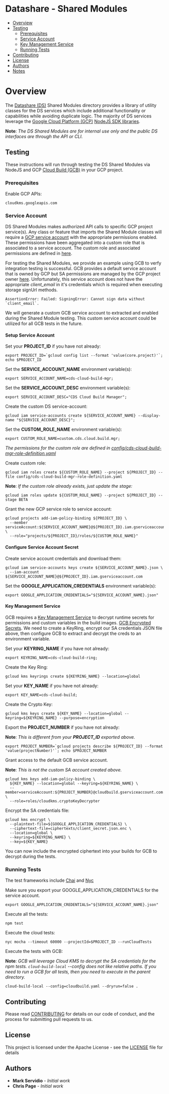 # Datashare - Shared Modules

* [Overview](#overview)
* [Testing](#testing)
  * [Prerequisites](#prerequisites)
  * [Service Account](#service-account)
  * [Key Management Service](#key-management-service)
  * [Running Tests](#running-tests)
* [Contributing](#contributing)
* [License](#license)
* [Authors](#authors)
* [Notes](#notes)


# Overview

The [Datashare (DS)](https://github.com/GoogleCloudPlatform/datashare-toolkit) Shared Modules directory provides a library of utility classes for the DS services which include additional functionality or capabilities while avoiding duplicate logic. The majority of DS services leverage the [Google Cloud Platform (GCP)](https://cloud.google.com/) [NodeJS SDK libraries](https://github.com/googleapis/google-cloud-node).

**Note**: _The DS Shared Modules are for internal use only and the public DS interfaces are through the API or CLI._


## Testing

These instructions will run through testing the DS Shared Modules via NodeJS and GCP [Cloud Build (GCB)](https://cloud.google.com/cloud-build) in your GCP project.


### Prerequisites

Enable GCP APIs:

```
cloudkms.googleapis.com
```


### Service Account

DS Shared Modules makes authorized API calls to specific GCP project service(s). Any class or feature that imports the Shared Module classes will require a [GCP service account](https://cloud.google.com/iam/docs/service-accounts) with the appropriate permissions enabled. These permissions have been aggregated into a custom role that is associated to a service account. The custom role and associated permissions are defined in [here](config/cds-fulfillments-mgr-role-definition.yaml).

For testing the Shared Modules, we provide an example using GCB to verfy integration testing is successful. GCB provides a default service account that is owned by GCP but SA permissions are managed by the GCP project owner [here](https://cloud.google.com/cloud-build/docs/securing-builds/set-service-account-permissions). Unfortunately, this service account does not have the appropriate *client_email* in it's credentials which is required when executing storage signUrl methods.

    AssertionError: Failed: SigningError: Cannot sign data without `client_email`.

We will generate a custom GCB service account to extracted and enabled during the Shared Module testing. This custom service account could be utilized for all GCB tests in the future.


#### Setup Service Account

Set your **PROJECT\_ID** if you have not already:

    export PROJECT_ID=`gcloud config list --format 'value(core.project)'`; echo $PROJECT_ID

Set the **SERVICE\_ACCOUNT\_NAME** environment variable(s):

    export SERVICE_ACCOUNT_NAME=cds-cloud-build-mgr;

Set the **SERVICE\_ACCOUNT\_DESC** environment variable(s):

    export SERVICE_ACCOUNT_DESC="CDS Cloud Build Manager";

Create the custom DS service-account:

    gcloud iam service-accounts create ${SERVICE_ACCOUNT_NAME} --display-name "${SERVICE_ACCOUNT_DESC}";

Set the **CUSTOM\_ROLE\_NAME** environment variable(s):

    export CUSTOM_ROLE_NAME=custom.cds.cloud.build.mgr;

_The permissions for the custom role are defined in [config/cds-cloud-build-mgr-role-definition.yaml](config/cds-cloud-build-mgr-role-definition.yaml)_

Create custom role:

    gcloud iam roles create ${CUSTOM_ROLE_NAME} --project ${PROJECT_ID} --file config/cds-cloud-build-mgr-role-definition.yaml

**Note**: _If the custom role already exists, just update the stage:_

    gcloud iam roles update ${CUSTOM_ROLE_NAME} --project ${PROJECT_ID} --stage BETA

Grant the new GCP service role to service account:

    gcloud projects add-iam-policy-binding ${PROJECT_ID} \
      --member serviceAccount:${SERVICE_ACCOUNT_NAME}@${PROJECT_ID}.iam.gserviceaccount.com \
      --role="projects/${PROJECT_ID}/roles/${CUSTOM_ROLE_NAME}"


#### Configure Service Account Secret

Create service account credentials and download them:

    gcloud iam service-accounts keys create ${SERVICE_ACCOUNT_NAME}.json \
      --iam-account ${SERVICE_ACCOUNT_NAME}@${PROJECT_ID}.iam.gserviceaccount.com

Set the **GOOGLE_APPLICATION_CREDENTIALS** environment variable(s):

    export GOOGLE_APPLICATION_CREDENTIALS="${SERVICE_ACCOUNT_NAME}.json"


#### Key Management Service

GCB requires a [Key Management Service](https://cloud.google.com/kms) to decrypt runtime secrets for permissions and custom variables in the build images. [GCB Encrypted Secrets](https://cloud.google.com/cloud-build/docs/securing-builds/use-encrypted-secrets-credentials). We need to create a KeyRing, encrypt our SA credentials JSON file above, then configure GCB to extract and decrypt the creds to an environment variable.


Set your **KEYRING_NAME** if you have not already:

    export KEYRING_NAME=cds-cloud-build-ring;

Create the Key Ring:

    gcloud kms keyrings create ${KEYRING_NAME} --location=global

Set your **KEY_NAME** if you have not already:

    export KEY_NAME=cds-cloud-build;

Create the Crypto Key:

    gcloud kms keys create ${KEY_NAME} --location=global --keyring=${KEYRING_NAME} --purpose=encryption

Export the **PROJECT_NUMBER** if you have not already:

**Note**: _This is different from your **PROJECT_ID** exported above._

    export PROJECT_NUMBER=`gcloud projects describe ${PROJECT_ID} --format 'value(projectNumber)'`; echo $PROJECT_NUMBER

Grant access to the default GCB service account.

**Note**: _This is not the custom SA account created above._

    gcloud kms keys add-iam-policy-binding \
      ${KEY_NAME} --location=global --keyring=${KEYRING_NAME} \
      --member=serviceAccount:${PROJECT_NUMBER}@cloudbuild.gserviceaccount.com \
      --role=roles/cloudkms.cryptoKeyDecrypter

Encrypt the SA credentials file:

    gcloud kms encrypt \
      --plaintext-file=${GOOGLE_APPLICATION_CREDENTIALS} \
      --ciphertext-file=ciphertexts/client_secret.json.enc \
      --location=global \
      --keyring=${KEYRING_NAME} \
      --key=${KEY_NAME}

You can now include the encrypted ciphertext into your builds for GCB to decrypt during the tests.


### Running Tests

The test frameworks include [Chai](https://www.chaijs.com/) and [Nyc](https://www.npmjs.com/package/nyc)

Make sure you export your GOOGLE_APPLICATION_CREDENTIALS for the service account.

    export GOOGLE_APPLICATION_CREDENTIALS="${SERVICE_ACCOUNT_NAME}.json"

Execute all the tests:

    npm test

Execute the cloud tests:

    nyc mocha --timeout 60000 --projectId=$PROJECT_ID --runCloudTests

Execute the tests with GCB:

**Note**: _GCB will leverage Cloud KMS to decrypt the SA credentials for the npm tests. `cloud-build-local` *--config* does not like relative paths. If you need to run a GCB for all tests, then you need to execute in the parent directory._

    cloud-build-local --config=cloudbuild.yaml --dryrun=false .


## Contributing

Please read [CONTRIBUTING](../CONTRIBUTING.md) for details on our code of conduct, and the process for submitting pull requests to us.


## License

This project is licensed under the Apache License - see the [LICENSE](../LICENSE.txt) file for details


## Authors

* **Mark Servidio** - *Initial work*
* **Chris Page** - *Initial work*
